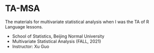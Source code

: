 # TA-MSA
The materials for multivariate statistical analysis when I was the TA of R Language lessons.

- School of Statistics, Beijing Normal University
- Multivariate Statistical Analysis (FALL, 2021)
- Instructor: Xu Guo
